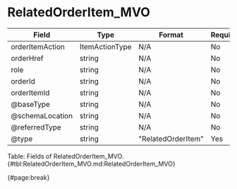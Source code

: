 <!--
    ATTENTION: This file was generated via gradle!
               Do NOT manually edit this file! Any such changes will be overwritten!
-->

# RelatedOrderItem_MVO

| Field | Type | Format | Required |
| ------- | ------- | ------- | --- |
| orderItemAction | ItemActionType | N/A | No |
| orderHref | string | N/A | No |
| role | string | N/A | No |
| orderId | string | N/A | No |
| orderItemId | string | N/A | No |
| @baseType | string | N/A | No |
| @schemaLocation | string | N/A | No |
| @referredType | string | N/A | No |
| @type | string | "RelatedOrderItem" | Yes |

Table: Fields of RelatedOrderItem_MVO. {#tbl:RelatedOrderItem_MVO.md:RelatedOrderItem_MVO}

{#page:break}
